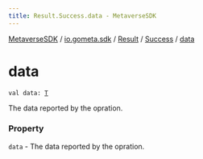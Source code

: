 ```yaml
---
title: Result.Success.data - MetaverseSDK
---
```


[MetaverseSDK](../../../index.html) / [io.gometa.sdk](../../index.html) / [Result](../index.html) / [Success](index.html) / [data](./data.html)

# data

`val data: `[`T`](index.html#T)

The data reported by the opration.

### Property

`data` - The data reported by the opration.